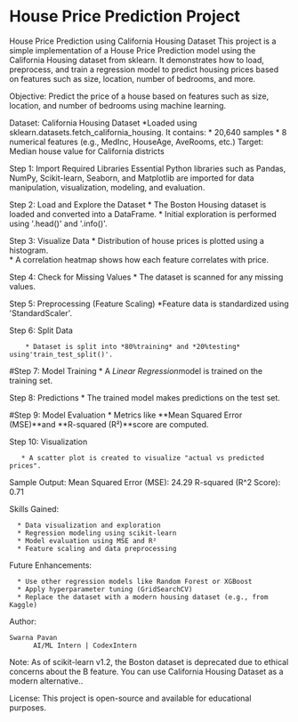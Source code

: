 # House Price Prediction Project
House Price Prediction using California Housing Dataset
        This project is a simple implementation of a House Price Prediction model using the California Housing dataset from sklearn. It demonstrates how to load, preprocess, and train a regression model to predict housing prices based on features such as size, location, number of bedrooms, and more.

Objective: 
      Predict the price of a house based on features such as size, location, and number of bedrooms using machine learning.

Dataset:
  California Housing Dataset
      *Loaded using sklearn.datasets.fetch_california_housing. It contains:
          * 20,640 samples
          * 8 numerical features (e.g., MedInc, HouseAge, AveRooms, etc.)
          Target: Median house value for California districts

Step 1: Import Required Libraries
        Essential Python libraries such as Pandas, NumPy, Scikit-learn, Seaborn, and Matplotlib are imported for data                 manipulation, visualization, modeling, and evaluation.

Step 2: Load and Explore the Dataset
        * The Boston Housing dataset is loaded and converted into a DataFrame.
        * Initial exploration is performed using '.head()' and '.info()'.

Step 3: Visualize Data
        * Distribution of house prices is plotted using a histogram.       
        * A correlation heatmap shows how each feature correlates with price.

 Step 4: Check for Missing Values
        * The dataset is scanned for any missing values.

 Step 5: Preprocessing (Feature Scaling)
        *Feature data is standardized using 'StandardScaler'.

 Step 6: Split Data

        * Dataset is split into *80%training* and *20%testing* using'train_test_split()'.

#Step 7: Model Training
        * A *Linear Regression*model is trained on the training set.

Step 8: Predictions
        * The trained model makes predictions on the test set.

 #Step 9: Model Evaluation
      * Metrics like **Mean Squared Error (MSE)**and **R-squared (R²)**score are computed.

Step 10: Visualization

       * A scatter plot is created to visualize "actual vs predicted prices".

Sample Output:
         Mean Squared Error (MSE): 24.29
         R-squared (R^2 Score): 0.71

Skills Gained:

      * Data visualization and exploration
      * Regression modeling using scikit-learn
      * Model evaluation using MSE and R²
      * Feature scaling and data preprocessing

Future Enhancements:

      * Use other regression models like Random Forest or XGBoost
      * Apply hyperparameter tuning (GridSearchCV)
      * Replace the dataset with a modern housing dataset (e.g., from Kaggle)

 Author:

    Swarna Pavan
          AI/ML Intern | CodexIntern

Note:
       As of scikit-learn v1.2, the Boston dataset is deprecated due to ethical concerns about the B feature. You can use  California Housing Dataset as a modern alternative..

License:
    This project is open-source and available for educational purposes.

